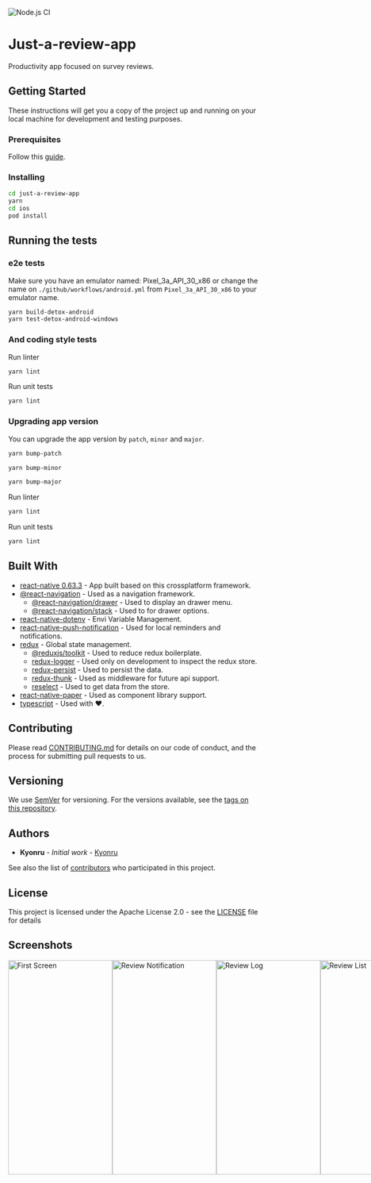 ![Node.js CI](https://github.com/Kyonru/just-a-review-app/workflows/Node.js%20CI/badge.svg)
# Just-a-review-app

Productivity app focused on survey reviews.

## Getting Started

These instructions will get you a copy of the project up and running on your local machine for development and testing purposes.

### Prerequisites

Follow this [guide](https://reactnative.dev/docs/environment-setup).

### Installing

```bash
cd just-a-review-app
yarn
cd ios
pod install
```

## Running the tests

### e2e tests

Make sure you have an emulator named: Pixel_3a_API_30_x86 or change the name on `./github/workflows/android.yml` from `Pixel_3a_API_30_x86` to your emulator name.

```bash
yarn build-detox-android
yarn test-detox-android-windows
```

### And coding style tests

Run linter
```bash
yarn lint
```

Run unit tests
```bash
yarn lint
```

### Upgrading app version

You can upgrade the app version by `patch`, `minor` and `major`.

```bash
yarn bump-patch
```
```bash
yarn bump-minor
```
```bash
yarn bump-major
```

Run linter
```bash
yarn lint
```

Run unit tests
```bash
yarn lint
```

## Built With

* [react-native 0.63.3](https://reactnative.dev/) - App built based on this crossplatform framework.
* [@react-navigation](https://reactnavigation.org/) - Used as a navigation framework.
  * [@react-navigation/drawer](https://rometools.github.io/rome/) - Used to display an drawer menu.
  * [@react-navigation/stack](https://rometools.github.io/rome/) - Used to for drawer options.
* [react-native-dotenv](https://www.npmjs.com/package/react-native-dotenv) - Envi Variable Management.
* [react-native-push-notification](https://github.com/zo0r/react-native-push-notification) - Used for local reminders and notifications.
* [redux](https://redux.js.org/) - Global state management.
  * [@reduxjs/toolkit](https://redux-toolkit.js.org/) - Used to reduce redux boilerplate.
  * [redux-logger](https://github.com/LogRocket/redux-logger) - Used only on development to inspect the redux store.
  * [redux-persist](https://github.com/rt2zz/redux-persist) - Used to persist the data.
  * [redux-thunk](https://github.com/reduxjs/redux-thunk) - Used as middleware for future api support.
  * [reselect](https://github.com/reduxjs/reselect) - Used to get data from the store.
* [react-native-paper](https://callstack.github.io/react-native-paper/) - Used as component library support.
* [typescript](https://www.typescriptlang.org/) - Used with ❤️.

## Contributing

Please read [CONTRIBUTING.md](https://gist.github.com/PurpleBooth/b24679402957c63ec426) for details on our code of conduct, and the process for submitting pull requests to us.

## Versioning

We use [SemVer](http://semver.org/) for versioning. For the versions available, see the [tags on this repository](https://github.com/Kyonru/just-a-review-app/tags). 

## Authors

* **Kyonru** - *Initial work* - [Kyonru](https://www.twitch.tv/kyonru)

See also the list of [contributors](https://github.com/Kyonru/just-a-review-app/graphs/contributors) who participated in this project.

## License

This project is licensed under the Apache License 2.0 - see the [LICENSE](LICENSE) file for details

## Screenshots
<div style="display: flex; flex-direction: row;">
  <img src="https://i.imgur.com/2ghCBgO.png" alt="First Screen" width="210" height="432" />
  <img src="https://i.imgur.com/YUottHB.png" alt="Review Notification" width="210" height="432" />
  <img src="https://i.imgur.com/JOeQhy2.png" alt="Review Log" width="210" height="432" />
  <img src="https://i.imgur.com/JTMdwPu.png" alt="Review List" width="210" height="432" />
  <img src="https://i.imgur.com/saMcSc3.png" alt="Create Review" width="210" height="432" />
  <img src="https://i.imgur.com/Rl65Upb.png" alt="Review Details" width="210" height="432" />
  <img src="https://i.imgur.com/kq0B5T0.png" alt="Edit Question" width="210" height="432" />
</div>
